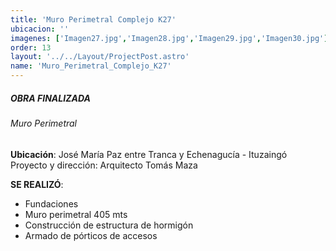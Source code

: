 ```yaml
---
title: 'Muro Perimetral Complejo K27'
ubicacion: ''
imagenes: ['Imagen27.jpg','Imagen28.jpg','Imagen29.jpg','Imagen30.jpg']
order: 13
layout: '../../Layout/ProjectPost.astro'
name: 'Muro_Perimetral_Complejo_K27'
---
```


##### **OBRA FINALIZADA**
###### Muro Perimetral

**Ubicación**:
José María Paz entre Tranca  y Echenagucía - Ituzaingó
Proyecto y dirección:  Arquitecto Tomás Maza

**SE REALIZÓ**:
- Fundaciones
- Muro perimetral 405 mts
- Construcción de estructura  de hormigón
- Armado de pórticos de  accesos
